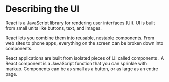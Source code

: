 # Describing the UI

React is a JavaScript library for rendering user interfaces (UI). UI is built from small units like buttons, text, and images.

React lets you combine them into reusable, nestable components. From web sites to phone apps, everything on the screen can be broken down into components.

React applications are built from isolated pieces of UI called components . A React component is a JavaScript function that you can sprinkle with markup. Components can be as small as a button, or as large as an entire page.
